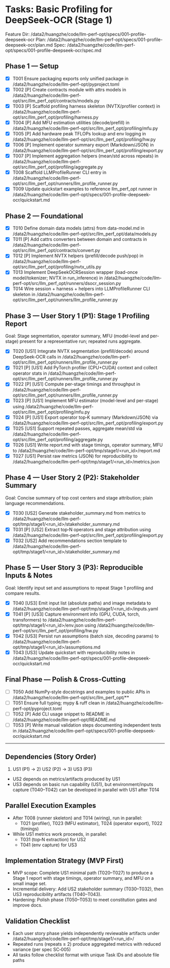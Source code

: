 # Tasks: Basic Profiling for DeepSeek‑OCR (Stage 1)

Feature Dir: /data2/huangzhe/code/llm-perf-opt/specs/001-profile-deepseek-ocr
Plan: /data2/huangzhe/code/llm-perf-opt/specs/001-profile-deepseek-ocr/plan.md
Spec: /data2/huangzhe/code/llm-perf-opt/specs/001-profile-deepseek-ocr/spec.md

## Phase 1 — Setup

- [X] T001 Ensure packaging exports only unified package in /data2/huangzhe/code/llm-perf-opt/pyproject.toml
- [X] T002 [P] Create contracts module with attrs models in /data2/huangzhe/code/llm-perf-opt/src/llm_perf_opt/contracts/models.py
- [X] T003 [P] Scaffold profiling harness skeleton (NVTX/profiler context) in /data2/huangzhe/code/llm-perf-opt/src/llm_perf_opt/profiling/harness.py
- [X] T004 [P] Add MFU estimation utilities (decode/prefill) in /data2/huangzhe/code/llm-perf-opt/src/llm_perf_opt/profiling/mfu.py
- [X] T005 [P] Add hardware peak TFLOPs lookup and env logging in /data2/huangzhe/code/llm-perf-opt/src/llm_perf_opt/profiling/hw.py
- [X] T006 [P] Implement operator summary export (Markdown/JSON) in /data2/huangzhe/code/llm-perf-opt/src/llm_perf_opt/profiling/export.py
- [X] T007 [P] Implement aggregation helpers (mean/std across repeats) in /data2/huangzhe/code/llm-perf-opt/src/llm_perf_opt/profiling/aggregate.py
- [X] T008 Scaffold LLMProfileRunner CLI entry in /data2/huangzhe/code/llm-perf-opt/src/llm_perf_opt/runners/llm_profile_runner.py
- [X] T009 Update quickstart examples to reference llm_perf_opt runner in /data2/huangzhe/code/llm-perf-opt/specs/001-profile-deepseek-ocr/quickstart.md

## Phase 2 — Foundational

- [X] T010 Define domain data models (attrs) from data-model.md in /data2/huangzhe/code/llm-perf-opt/src/llm_perf_opt/data/models.py
- [X] T011 [P] Add cattrs converters between domain and contracts in /data2/huangzhe/code/llm-perf-opt/src/llm_perf_opt/contracts/convert.py
- [X] T012 [P] Implement NVTX helpers (prefill/decode push/pop) in /data2/huangzhe/code/llm-perf-opt/src/llm_perf_opt/profiling/nvtx_utils.py
- [X] T013 Implement DeepSeekOCRSession wrapper (load-once model/tokenizer; NVTX in run_inference) in /data2/huangzhe/code/llm-perf-opt/src/llm_perf_opt/runners/dsocr_session.py
- [X] T014 Wire session + harness + helpers into LLMProfileRunner CLI skeleton in /data2/huangzhe/code/llm-perf-opt/src/llm_perf_opt/runners/llm_profile_runner.py

## Phase 3 — User Story 1 (P1): Stage 1 Profiling Report
Goal: Stage segmentation, operator summary, MFU (model-level and per-stage) present for a representative run; repeated runs aggregate.

- [X] T020 [US1] Integrate NVTX segmentation (prefill/decode) around DeepSeek‑OCR calls in /data2/huangzhe/code/llm-perf-opt/src/llm_perf_opt/runners/llm_profile_runner.py
- [X] T021 [P] [US1] Add PyTorch profiler (CPU+CUDA) context and collect operator stats in /data2/huangzhe/code/llm-perf-opt/src/llm_perf_opt/runners/llm_profile_runner.py
- [X] T022 [P] [US1] Compute per-stage timings and throughput in /data2/huangzhe/code/llm-perf-opt/src/llm_perf_opt/runners/llm_profile_runner.py
- [X] T023 [P] [US1] Implement MFU estimator (model-level and per-stage) using /data2/huangzhe/code/llm-perf-opt/src/llm_perf_opt/profiling/mfu.py
- [X] T024 [P] [US1] Export operator top‑K summary (Markdown/JSON) via /data2/huangzhe/code/llm-perf-opt/src/llm_perf_opt/profiling/export.py
- [X] T025 [US1] Support repeated passes, aggregate mean/std via /data2/huangzhe/code/llm-perf-opt/src/llm_perf_opt/profiling/aggregate.py
- [X] T026 [US1] Write report.md with stage timings, operator summary, MFU to /data2/huangzhe/code/llm-perf-opt/tmp/stage1/<run_id>/report.md
- [X] T027 [US1] Persist raw metrics (JSON) for reproducibility to /data2/huangzhe/code/llm-perf-opt/tmp/stage1/<run_id>/metrics.json

## Phase 4 — User Story 2 (P2): Stakeholder Summary
Goal: Concise summary of top cost centers and stage attribution; plain language recommendations.

- [X] T030 [US2] Generate stakeholder_summary.md from metrics to /data2/huangzhe/code/llm-perf-opt/tmp/stage1/<run_id>/stakeholder_summary.md
- [X] T031 [P] [US2] Extract top‑N operators and stage attribution using /data2/huangzhe/code/llm-perf-opt/src/llm_perf_opt/profiling/export.py
- [X] T032 [US2] Add recommendations section template to /data2/huangzhe/code/llm-perf-opt/tmp/stage1/<run_id>/stakeholder_summary.md

## Phase 5 — User Story 3 (P3): Reproducible Inputs & Notes
Goal: Identify input set and assumptions to repeat Stage 1 profiling and compare results.

- [X] T040 [US3] Emit input list (absolute paths) and image metadata to /data2/huangzhe/code/llm-perf-opt/tmp/stage1/<run_id>/inputs.yaml
- [X] T041 [P] [US3] Capture environment info (GPU, CUDA, torch, transformers) to /data2/huangzhe/code/llm-perf-opt/tmp/stage1/<run_id>/env.json using /data2/huangzhe/code/llm-perf-opt/src/llm_perf_opt/profiling/hw.py
- [X] T042 [US3] Persist run assumptions (batch size, decoding params) to /data2/huangzhe/code/llm-perf-opt/tmp/stage1/<run_id>/assumptions.md
- [X] T043 [US3] Update quickstart with reproducibility notes in /data2/huangzhe/code/llm-perf-opt/specs/001-profile-deepseek-ocr/quickstart.md

## Final Phase — Polish & Cross-Cutting

- [ ] T050 Add NumPy‑style docstrings and examples to public APIs in /data2/huangzhe/code/llm-perf-opt/src/llm_perf_opt/**
- [ ] T051 Ensure full typing; mypy & ruff clean in /data2/huangzhe/code/llm-perf-opt/pyproject.toml
- [ ] T052 [P] Add CLI usage snippet to README in /data2/huangzhe/code/llm-perf-opt/README.md
- [ ] T053 [P] Write manual validation steps documenting independent tests in /data2/huangzhe/code/llm-perf-opt/specs/001-profile-deepseek-ocr/quickstart.md

---

## Dependencies (Story Order)

1) US1 (P1) → 2) US2 (P2) → 3) US3 (P3)
- US2 depends on metrics/artifacts produced by US1
- US3 depends on basic run capability (US1), but environment/inputs capture (T040–T042) can be developed in parallel with US1 after T014

## Parallel Execution Examples

- After T008 (runner skeleton) and T014 (wiring), run in parallel:
  - T021 (profiler), T023 (MFU estimator), T024 (operator export), T022 (timings)
- While US1 metrics work proceeds, in parallel:
  - T031 (top‑N extraction) for US2
  - T041 (env capture) for US3

## Implementation Strategy (MVP First)

- MVP scope: Complete US1 minimal path (T020–T027) to produce a Stage 1 report with stage timings, operator summary, and MFU on a small image set.
- Incremental delivery: Add US2 stakeholder summary (T030–T032), then US3 reproducibility artifacts (T040–T043).
- Hardening: Polish phase (T050–T053) to meet constitution gates and improve docs.

## Validation Checklist

- Each user story phase yields independently reviewable artifacts under /data2/huangzhe/code/llm-perf-opt/tmp/stage1/<run_id>/
- Repeated runs (repeats ≥ 2) produce aggregated metrics with reduced variance (per spec SC‑005)
- All tasks follow checklist format with unique Task IDs and absolute file paths

